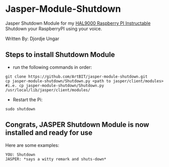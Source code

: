 # Jasper-Module-Shutdown

Jasper Shutdown Module for my [HAL9000 Raspberry PI Instructable](http://www.instructables.com/id/RaspberryPI-HAL9000/)
Shutdown your RaspberryPI using your voice.

Written By: Djordje Ungar

## Steps to install Shutdown Module

* run the following commands in order:
```
git clone https://github.com/ArtBIT/jasper-module-shutdown.git
cp jasper-module-shutdown/Shutdown.py <path to jasper/client/modules>
#i.e. cp jasper-module-shutdown/Shutdown.py /usr/local/lib/jasper/client/modules/
```
* Restart the Pi:
```
sudo shutdown
```
## Congrats, JASPER Shutdown Module is now installed and ready for use
Here are some examples:
```
YOU: Shutdown
JASPER: *says a witty remark and shuts-down*
```

